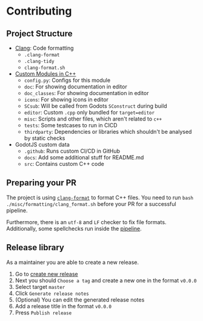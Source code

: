 # Contributing

## Project Structure

- [Clang](https://clang.llvm.org/): Code formatting
  - ``.clang-format``
  - ``.clang-tidy``
  - ``clang-format.sh``
- [Custom Modules in C++](https://docs.godotengine.org/en/stable/contributing/development/core_and_modules/custom_modules_in_cpp.html#custom-modules-in-c)
  - ``config.py``: Configs for this module
  - ``doc``: For showing documentation in editor
  - ``doc_classes``: For showing documentation in editor
  - ``icons``: For showing icons in editor
  - ``SCsub``: Will be called from Godots `SConstruct` during build
  - ``editor``: Custom `.cpp` only bundled for `target=editor`
  - ``misc``: Scripts and other files, which aren't related to `c++`
  - ``tests``: Some testcases to run in CICD
  - ``thirdparty``: Dependencies or libraries which shouldn't be analysed by static checks
- GodotJS custom data
  - ``.github``: Runs custom CI/CD in GitHub
  - ``docs``: Add some additional stuff for README.md
  - ``src``: Contains custom C++ code


## Preparing your PR

The project is using [`clang-format`](https://clang.llvm.org/docs/ClangFormat.html) to format C++ files. 
You need to run `bash ./misc/formatting/clang_format.sh` before your PR for a successful pipeline.

Furthermore, there is an `utf-8` and `LF` checker to fix file formats. Additionally, some spellchecks run inside the [pipeline](.github/workflows/static_checks.yml).

## Release library

As a maintainer you are able to create a new release.
1. Go to  [create new release](https://github.com/godotjs/javascript/releases/new)
2. Next you should ``Choose a tag`` and create a new one in the format `v0.0.0`
3. Select target ``master``
4. Click ``Generate release notes``
5. (Optional) You can edit the generated release notes
6. Add a release title in the format `v0.0.0`
7. Press ``Publish release``

